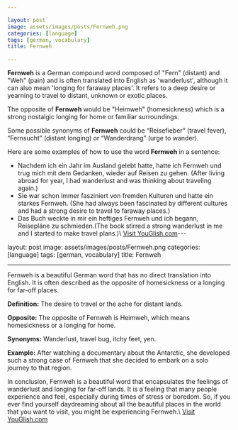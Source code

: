 ```yaml
---

layout: post
image: assets/images/posts/Fernweh.png
categories: [language]
tags: [german, vocabulary]
title: Fernweh

---
```


**Fernweh** is a German compound word composed of "Fern" (distant) and "Weh" (pain) and is often translated into English as 'wanderlust', although it can also mean 'longing for faraway places'. It refers to a deep desire or yearning to travel to distant, unknown or exotic places.

The opposite of **Fernweh** would be "Heimweh" (homesickness) which is a strong nostalgic longing for home or familiar surroundings.

Some possible synonyms of **Fernweh** could be “Reisefieber” (travel fever), “Fernsucht” (distant longing) or “Wanderdrang” (urge to wander).

Here are some examples of how to use the word **Fernweh** in a sentence:
- Nachdem ich ein Jahr im Ausland gelebt hatte, hatte ich Fernweh und trug mich mit dem Gedanken, wieder auf Reisen zu gehen. (After living abroad for year, I had wanderlust and was thinking about traveling again.)
- Sie war schon immer fasziniert von fremden Kulturen und hatte ein starkes Fernweh. (She had always been fascinated by different cultures and had a strong desire to travel to faraway places.)
- Das Buch weckte in mir ein heftiges Fernweh und ich begann, Reisepläne zu schmieden.(The book stirred a strong wanderlust in me and I started to make travel plans.)\ <a id="yg-widget-0" class="youglish-widget" data-query="Fernweh" data-lang="german" data-components="8412" data-auto-start="0" data-bkg-color="theme_light" data-title="How%20to%20pronounce%20Fernweh%20in%20German"  rel="nofollow" href="https://youglish.com">Visit YouGlish.com</a><script async src="https://youglish.com/public/emb/widget.js" charset="utf-8"></script>---

layout: post
image: assets/images/posts/Fernweh.png
categories: [language]
tags: [german, vocabulary]
title: Fernweh

---

Fernweh is a beautiful German word that has no direct translation into English. It is often described as the opposite of homesickness or a longing for far-off places. 

**Definition:** The desire to travel or the ache for distant lands.
 
**Opposite:** The opposite of Fernweh is Heimweh, which means homesickness or a longing for home. 

**Synonyms:** Wanderlust, travel bug, itchy feet, yen.

**Example:** After watching a documentary about the Antarctic, she developed such a strong case of Fernweh that she decided to embark on a solo journey to that region. 

In conclusion, Fernweh is a beautiful word that encapsulates the feelings of wanderlust and longing for far-off lands. It is a feeling that many people experience and feel, especially during times of stress or boredom. So, if you ever find yourself daydreaming about all the beautiful places in the world that you want to visit, you might be experiencing Fernweh.\ <a id="yg-widget-0" class="youglish-widget" data-query="Fernweh" data-lang="german" data-components="8412" data-auto-start="0" data-bkg-color="theme_light" data-title="How%20to%20pronounce%20Fernweh%20in%20German"  rel="nofollow" href="https://youglish.com">Visit YouGlish.com</a><script async src="https://youglish.com/public/emb/widget.js" charset="utf-8"></script>
